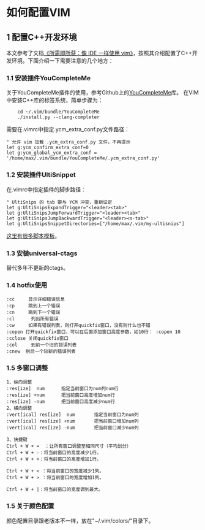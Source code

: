 # 如何配置VIM

## 1 配置C++开发环境
本文参考了文档[《所需即所获：像 IDE 一样使用 vim》](https://github.com/yangyangwithgnu/use_vim_as_ide)，按照其介绍配置了C++开发环境。下面介绍一下需要注意的几个地方：

### 1.1 安装插件YouCompleteMe
关于YouCompleteMe插件的使用，参考Github上的[YouCompleteMe](https://github.com/Valloric/YouCompleteMe)库。
在VIM中安装C++库的标签系统，简单步骤为：
```
    cd ~/.vim/bundle/YouCompleteMe
    ./install.py --clang-completer
```
需要在.vimrc中指定.ycm_extra_conf.py文件路径：
```
" 允许 vim 加载 .ycm_extra_conf.py 文件，不再提示
let g:ycm_confirm_extra_conf=0
let g:ycm_global_ycm_extra_conf = '/home/max/.vim/bundle/YouCompleteMe/.ycm_extra_conf.py'
```

### 1.2 安装插件UltiSnippet
在.vimrc中指定插件的脚步路径：
```
" UltiSnips 的 tab 键与 YCM 冲突，重新设定
let g:UltiSnipsExpandTrigger="<leader><tab>"
let g:UltiSnipsJumpForwardTrigger="<leader><tab>"
let g:UltiSnipsJumpBackwardTrigger="<leader><s-tab>"
let g:UltiSnipsSnippetDirectories=["/home/max/.vim/my-ultisnips"]
```
[这里有很多脚本模板](https://github.com/honza/vim-snippets/tree/master/UltiSnips)。

### 1.3 安装universal-ctags
替代多年不更新的ctags。

### 1.4 hotfix使用
```
:cc     显示详细错误信息
:cp     跳到上一个错误
:cn     跳到下一个错误
:cl      列出所有错误
:cw     如果有错误列表，则打开quickfix窗口，没有则什么也不错
:copen 打开quickfix窗口，可以在后面添加窗口高度参数，如10行： :copen 10
:cclose 关闭quickfix窗口
:col     到前一个旧的错误列表
:cnew  到后一个较新的错误列表
```

### 1.5 多窗口调整
```
1、纵向调整
:res[ize]  num		指定当前窗口为num列num行
:res[ize] +num		把当前窗口高度增加num行
:res[ize] -num		把当前窗口高度减少num行
2、横向调整
:vert[ical] res[ize]  num		指定当前窗口为num列
:vert[ical] res[ize] +num		把当前窗口增加num列
:vert[ical] res[ize] -num		把当前窗口减少num列
 
3、快捷键
Ctrl + W + =  ：让所有窗口调整至相同尺寸（平均划分）
Ctrl + W + -：将当前窗口的高度减少1行。
Ctrl + W + +：将当前窗口的高度增加1行。
 
Ctrl + W + < ：将当前窗口的宽度减少1列。
Ctrl + W + > ：将当前窗口的宽度增加1列。
 
Ctrl + W + |：将当前窗口的宽度调到最大。
```

### 1.5 关于颜色配置
颜色配置目录跟老版本不一样，放在"~/.vim/colors/"目录下。 

